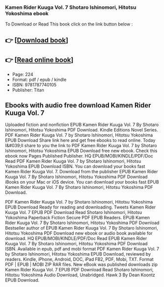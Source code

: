 ### Kamen Rider Kuuga Vol. 7 Shotaro Ishinomori, Hitotsu Yokoshima ebook

To Download or Read This book click on the link button below :

## 👉  [**[Download book](http://ebooksharez.info/download.php?group=book&from=github.com&id=720335&lnk=1081 "Download book")**]

## 👉  [**[Read online book](http://ebooksharez.info/download.php?group=book&from=github.com&id=720335&lnk=1081 "Read online book")**]


* Page: 224
* Format: pdf / epub / kindle
* ISBN: 9781787740105
* Publisher: Titan



## Ebooks with audio free download Kamen Rider Kuuga Vol. 7


Uploaded fiction and nonfiction EPUB Kamen Rider Kuuga Vol. 7 By Shotaro Ishinomori, Hitotsu Yokoshima PDF Download. Kindle Editions Novel Series. PDF Kamen Rider Kuuga Vol. 7 by Shotaro Ishinomori, Hitotsu Yokoshima EPUB Download Share link here and get free ebooks to read online. Today I&amp;#039;ll share to you the link to PDF Kamen Rider Kuuga Vol. 7 by Shotaro Ishinomori, Hitotsu Yokoshima EPUB Download free new ebook. Check this ebook now Pages Published Publisher. HQ EPUB/MOBI/KINDLE/PDF/Doc Read PDF Kamen Rider Kuuga Vol. 7 by Shotaro Ishinomori, Hitotsu Yokoshima EPUB Download ISBN. You can download your books fast Kamen Rider Kuuga Vol. 7. Download from the publisher EPUB Kamen Rider Kuuga Vol. 7 By Shotaro Ishinomori, Hitotsu Yokoshima PDF Download iBooks on your Mac or iOS device. You can download your books fast EPUB Kamen Rider Kuuga Vol. 7 By Shotaro Ishinomori, Hitotsu Yokoshima PDF Download.

PDF Kamen Rider Kuuga Vol. 7 by Shotaro Ishinomori, Hitotsu Yokoshima EPUB Download Ready for reading and downloading. Tweets Kamen Rider Kuuga Vol. 7 EPUB PDF Download Read Shotaro Ishinomori, Hitotsu Yokoshima Paperback Fiction Secure PDF EPUB Readers. EPUB Kamen Rider Kuuga Vol. 7 By Shotaro Ishinomori, Hitotsu Yokoshima PDF Download Bestseller author of EPUB Kamen Rider Kuuga Vol. 7 By Shotaro Ishinomori, Hitotsu Yokoshima PDF Download new ebook or audio book available for download. HQ EPUB/MOBI/KINDLE/PDF/Doc Read EPUB Kamen Rider Kuuga Vol. 7 By Shotaro Ishinomori, Hitotsu Yokoshima PDF Download ISBN. Available in epub, pdf and mobi format PDF Kamen Rider Kuuga Vol. 7 by Shotaro Ishinomori, Hitotsu Yokoshima EPUB Download, reviewed by readers. Kindle, iPhone, Android, DOC, iPad FB2, PDF, Mobi, TXT. Format PDF | EPUB | MOBI ZIP RAR files. New eBook was published downloads zip Kamen Rider Kuuga Vol. 7 EPUB PDF Download Read Shotaro Ishinomori, Hitotsu Yokoshima Audio Download, Unabridged. Hawk 3 By Dean Koontz EPUB Download.





